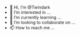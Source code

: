 - 👋 Hi, I’m @Twindark
- 👀 I’m interested in ...
- 🌱 I’m currently learning ...
- 💞️ I’m looking to collaborate on ...
- 📫 How to reach me ...

<!---
Twindark/Twindark is a ✨ special ✨ repository because its `README.md` (this file) appears on your GitHub profile.
You can click the Preview link to take a look at your changes.
--->
